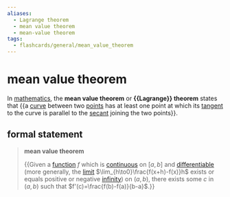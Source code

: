 ```yaml
---
aliases:
  - Lagrange theorem
  - mean value theorem
  - mean-value theorem
tags:
  - flashcards/general/mean_value_theorem
---
```


# mean value theorem

In [mathematics](mathematics.md), the __mean value theorem__ or __{{Lagrange}} theorem__ states that {{a [curve](curve.md) between two [points](point%20(geometry).md) has at least one point at which its [tangent](tangent.md) to the curve is parallel to the [secant](secant%20line.md) joining the two points}}. <!--SR:!2023-12-18,17,290!2024-01-13,32,270-->

## formal statement

> __mean value theorem__
>
> {{Given a [function](function%20(mathematics).md) $f$ which is [continuous](continuous%20function.md) on $[a,b]$ and [differentiable](differentiable%20function.md) (more generally, the [limit](limit%20of%20a%20function.md) $\lim_{h\to0}\frac{f(x+h)-f(x)}h$ exists or equals positive or negative [infinity](infinity.md)) on $(a,b)$, there exists some $c$ in $(a,b)$ such that $f'(c)=\frac{f(b)-f(a)}{b-a}$.}} <!--SR:!2024-01-04,18,210-->
